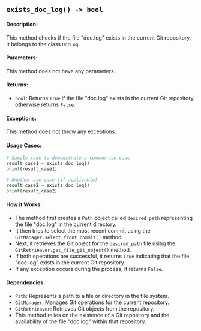 ## `exists_doc_log() -> bool`

#### Description:
This method checks if the file "doc.log" exists in the current Git repository. It belongs to the class `DocLog`.

#### Parameters:
This method does not have any parameters.

#### Returns:
- `bool`: Returns `True` if the file "doc.log" exists in the current Git repository, otherwise returns `False`.

#### Exceptions:
This method does not throw any exceptions.

#### Usage Cases:

```python
# Sample code to demonstrate a common use case
result_case1 = exists_doc_log()
print(result_case1)

# Another use case (if applicable)
result_case2 = exists_doc_log()
print(result_case2)
```

#### How it Works:
- The method first creates a `Path` object called `desired_path` representing the file "doc.log" in the current directory.
- It then tries to select the most recent commit using the `GitManager.select_front_commit()` method.
- Next, it retrieves the Git object for the `desired_path` file using the `GitRetrieaver.get_file_git_object()` method.
- If both operations are successful, it returns `True` indicating that the file "doc.log" exists in the current Git repository.
- If any exception occurs during the process, it returns `False`.

#### Dependencies:
- `Path`: Represents a path to a file or directory in the file system.
- `GitManager`: Manages Git operations for the current repository.
- `GitRetrieaver`: Retrieves Git objects from the repository.
- This method relies on the existence of a Git repository and the availability of the file "doc.log" within that repository.